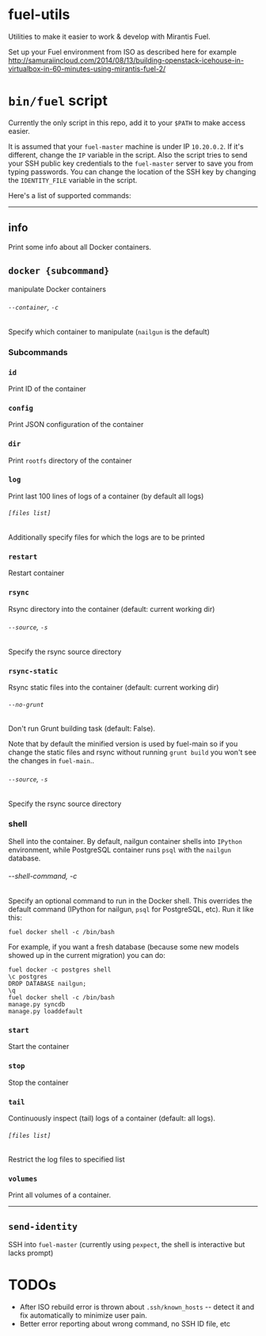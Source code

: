 fuel-utils
==========

Utilities to make it easier to work &amp; develop with Mirantis Fuel.

Set up your Fuel environment from ISO as described here for example http://samuraiincloud.com/2014/08/13/building-openstack-icehouse-in-virtualbox-in-60-minutes-using-mirantis-fuel-2/

# `bin/fuel` script

Currently the only script in this repo, add it to your `$PATH` to make access easier.

It is assumed that your `fuel-master` machine is under IP `10.20.0.2`. If it's different, change the `IP` variable in the script.
Also the script tries to send your SSH public key credentials to the `fuel-master` server to save you from typing passwords. You can change the location of the SSH key by changing the `IDENTITY_FILE` variable in the script.

Here's a list of supported commands:

---

## info

Print some info about all Docker containers.

## `docker {subcommand}`

manipulate Docker containers

###### `--container`, `-c`

Specify which container to manipulate (`nailgun` is the default)

### Subcommands

### `id`

Print ID of the container

### `config`

Print JSON configuration of the container

### `dir`

Print `rootfs` directory of the container

### `log`

Print last 100 lines of logs of a container (by default all logs)

###### `[files list]`

Additionally specify files for which the logs are to be printed

### `restart`

Restart container

### `rsync`

Rsync directory into the container (default: current working dir)

###### `--source`, `-s`

Specify the rsync source directory

### `rsync-static`

Rsync static files into the container (default: current working dir)

###### `--no-grunt`

Don't run Grunt building task (default: False).

Note that by default the minified version is used by fuel-main so if you change the static files and rsync without running `grunt build` you won't see the changes in `fuel-main`..

###### `--source`, `-s`

Specify the rsync source directory

### shell

Shell into the container. By default, nailgun container shells into `IPython` environment, while PostgreSQL container runs `psql` with the `nailgun` database.

###### --shell-command, -c

Specify an optional command to run in the Docker shell. This overrides the default command (IPython for nailgun, `psql` for PostgreSQL, etc). Run it like this:

```
fuel docker shell -c /bin/bash
```

For example, if you want a fresh database (because some new models showed up in the current migration) you can do:

```
fuel docker -c postgres shell
\c postgres
DROP DATABASE nailgun;
\q
fuel docker shell -c /bin/bash
manage.py syncdb
manage.py loaddefault
```

### `start`

Start the container

### `stop`

Stop the container

### `tail`

Continuously inspect (tail) logs of a container (default: all logs).

###### `[files list]`

Restrict the log files to specified list

### `volumes`

Print all volumes of a container.

---

## `send-identity`

SSH into `fuel-master` (currently using `pexpect`, the shell is interactive but lacks prompt)

# TODOs

* After ISO rebuild error is thrown about `.ssh/known_hosts` -- detect it and fix automatically to minimize user pain.
* Better error reporting about wrong command, no SSH ID file, etc
